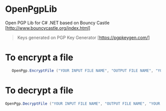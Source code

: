 # OpenPgpLib

Open PGP Lib for C# .NET based on Bouncy Castle
[http://www.bouncycastle.org/index.html]

> Keys generated on PGP Key Generator
[https://pgpkeygen.com/]

# To encrypt a file

```csharp
   OpenPgp.EncryptFile ("YOUR INPUT FILE NAME", "OUTPUT FILE NAME", "YOUR PUBLIC KEY FILE NAME", false, false);
```

# To decrypt a file

```csharp
OpenPgp.DecryptFile ("YOUR INPUT FILE NAME", "OUTPUT FILE NAME", "YOUR PRIVATE KEY FILE NAME", "PRIVATE KEY PASSPHRASE");
```
